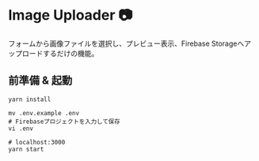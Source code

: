 # Image Uploader 📷

フォームから画像ファイルを選択し、プレビュー表示、Firebase Storageへアップロードするだけの機能。

## 前準備 & 起動

```shell
yarn install

mv .env.example .env
# Firebaseプロジェクトを入力して保存
vi .env

# localhost:3000
yarn start
```
